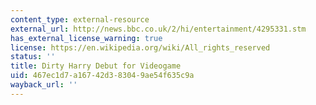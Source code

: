 ```yaml
---
content_type: external-resource
external_url: http://news.bbc.co.uk/2/hi/entertainment/4295331.stm
has_external_license_warning: true
license: https://en.wikipedia.org/wiki/All_rights_reserved
status: ''
title: Dirty Harry Debut for Videogame
uid: 467ec1d7-a167-42d3-8304-9ae54f635c9a
wayback_url: ''
---
```


